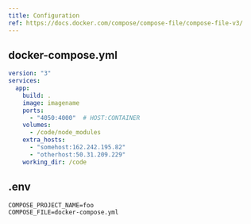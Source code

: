 ```yaml
---
title: Configuration
ref: https://docs.docker.com/compose/compose-file/compose-file-v3/
---
```


## docker-compose.yml

```yml
version: "3"
services:
  app:
    build: .
    image: imagename
    ports:
      - "4050:4000"  # HOST:CONTAINER
    volumes:
      - /code/node_modules
    extra_hosts:
      - "somehost:162.242.195.82"
      - "otherhost:50.31.209.229"
    working_dir: /code
```

## .env

```shell
COMPOSE_PROJECT_NAME=foo
COMPOSE_FILE=docker-compose.yml
```

